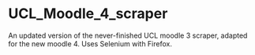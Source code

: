 # UCL_Moodle_4_scraper
An updated version of the never-finished UCL moodle 3 scraper, adapted for the new moodle 4. Uses Selenium with Firefox.
